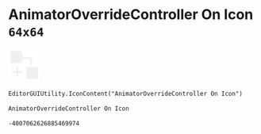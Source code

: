 # AnimatorOverrideController On Icon `64x64`
<img src="/img/AnimatorOverrideController%20On%20Icon.png" width=64 height=64>

``` CSharp
EditorGUIUtility.IconContent("AnimatorOverrideController On Icon")
```
```
AnimatorOverrideController On Icon
```
```
-4007062626885469974
```
